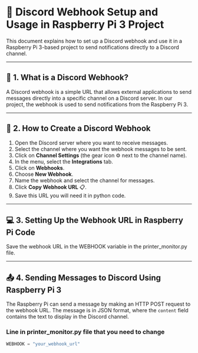 # 🚀 Discord Webhook Setup and Usage in Raspberry Pi 3 Project

This document explains how to set up a Discord webhook and use it in a Raspberry Pi 3-based project to send notifications directly to a Discord channel.

---

## 🤔 1. What is a Discord Webhook?

A Discord webhook is a simple URL that allows external applications to send messages directly into a specific channel on a Discord server. In our project, the webhook is used to send notifications from the Raspberry Pi 3.

---

## 🔧 2. How to Create a Discord Webhook

1. Open the Discord server where you want to receive messages.
2. Select the channel where you want the webhook messages to be sent.
3. Click on **Channel Settings** (the gear icon ⚙️ next to the channel name).
4. In the menu, select the **Integrations** tab.
5. Click on **Webhooks**.
6. Choose **New Webhook**.
7. Name the webhook and select the channel for messages.
8. Click **Copy Webhook URL** 📋.
9. Save this URL you will need it in python code.

---

## 💻 3. Setting Up the Webhook URL in Raspberry Pi Code

Save the webhook URL in the WEBHOOK variable in the printer_monitor.py file.

---

## 📤 4. Sending Messages to Discord Using Raspberry Pi 3

The Raspberry Pi can send a message by making an HTTP POST request to the webhook URL. The message is in JSON format, where the `content` field contains the text to display in the Discord channel.

### Line in printer_monitor.py file that you need to change

```python
WEBHOOK = "your_webhook_url"